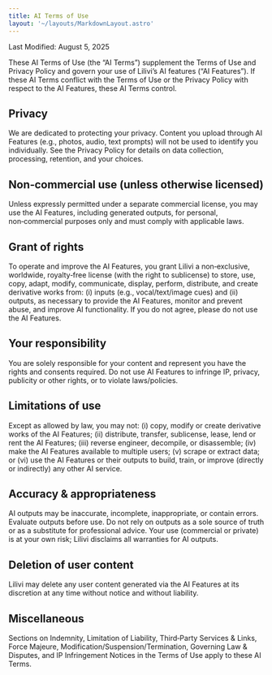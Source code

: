```yaml
---
title: AI Terms of Use
layout: '~/layouts/MarkdownLayout.astro'
---
```


Last Modified: August 5, 2025

These AI Terms of Use (the “AI Terms”) supplement the Terms of Use and Privacy Policy and govern your use of Lilivi’s AI features (“AI Features”). If these AI Terms conflict with the Terms of Use or the Privacy Policy with respect to the AI Features, these AI Terms control.

## Privacy

We are dedicated to protecting your privacy. Content you upload through AI Features (e.g., photos, audio, text prompts) will not be used to identify you individually. See the Privacy Policy for details on data collection, processing, retention, and your choices.

## Non‑commercial use (unless otherwise licensed)

Unless expressly permitted under a separate commercial license, you may use the AI Features, including generated outputs, for personal, non‑commercial purposes only and must comply with applicable laws.

## Grant of rights

To operate and improve the AI Features, you grant Lilivi a non‑exclusive, worldwide, royalty‑free license (with the right to sublicense) to store, use, copy, adapt, modify, communicate, display, perform, distribute, and create derivative works from: (i) inputs (e.g., vocal/text/image cues) and (ii) outputs, as necessary to provide the AI Features, monitor and prevent abuse, and improve AI functionality. If you do not agree, please do not use the AI Features.

## Your responsibility

You are solely responsible for your content and represent you have the rights and consents required. Do not use AI Features to infringe IP, privacy, publicity or other rights, or to violate laws/policies.

## Limitations of use

Except as allowed by law, you may not: (i) copy, modify or create derivative works of the AI Features; (ii) distribute, transfer, sublicense, lease, lend or rent the AI Features; (iii) reverse engineer, decompile, or disassemble; (iv) make the AI Features available to multiple users; (v) scrape or extract data; or (vi) use the AI Features or their outputs to build, train, or improve (directly or indirectly) any other AI service.

## Accuracy & appropriateness

AI outputs may be inaccurate, incomplete, inappropriate, or contain errors. Evaluate outputs before use. Do not rely on outputs as a sole source of truth or as a substitute for professional advice. Your use (commercial or private) is at your own risk; Lilivi disclaims all warranties for AI outputs.

## Deletion of user content

Lilivi may delete any user content generated via the AI Features at its discretion at any time without notice and without liability.

## Miscellaneous

Sections on Indemnity, Limitation of Liability, Third‑Party Services & Links, Force Majeure, Modification/Suspension/Termination, Governing Law & Disputes, and IP Infringement Notices in the Terms of Use apply to these AI Terms.

